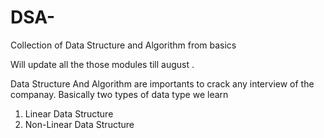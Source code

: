 # DSA-

Collection of Data Structure and Algorithm from basics  

Will update all the those modules till august .


Data Structure And Algorithm  are importants to crack any interview of the companay.
Basically two types of data type we learn
1) Linear Data Structure
2) Non-Linear Data Structure
